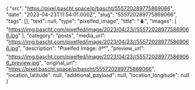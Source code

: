{
  "src": "https://pixel.bascht.space/p/bascht/555720289775869066",
  "date": "2023-04-23T11:54:01.000Z",
  "slug": "555720289775869066",
  "tags": [],
  "text": null,
  "type": "pixelfed_image",
  "title": "🪲",
  "images": [
    "https://img.bascht.com/pixelfed/image/2023/04/23//555720289775869066.jpg"
  ],
  "category": "posts",
  "media_url": "https://img.bascht.com/pixelfed/image/2023/04/23//555720289775869066.jpg",
  "description": "Pixelfed Image: ðª²",
  "preview_url": "https://img.bascht.com/pixelfed/image/2023/04/23//555720289775869066_preview.jpg",
  "original_url": "https://pixel.bascht.space/p/bascht/555720289775869066",
  "location_latitude": null,
  "additional_payload": null,
  "location_longitude": null
}